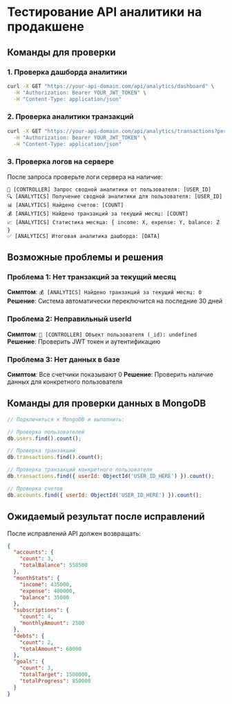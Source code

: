 # Тестирование API аналитики на продакшене

## Команды для проверки

### 1. Проверка дашборда аналитики

```bash
curl -X GET "https://your-api-domain.com/api/analytics/dashboard" \
  -H "Authorization: Bearer YOUR_JWT_TOKEN" \
  -H "Content-Type: application/json"
```

### 2. Проверка аналитики транзакций

```bash
curl -X GET "https://your-api-domain.com/api/analytics/transactions?period=month" \
  -H "Authorization: Bearer YOUR_JWT_TOKEN" \
  -H "Content-Type: application/json"
```

### 3. Проверка логов на сервере

После запроса проверьте логи сервера на наличие:

```
🎯 [CONTROLLER] Запрос сводной аналитики от пользователя: [USER_ID]
🔍 [ANALYTICS] Получение сводной аналитики для пользователя: [USER_ID]
📊 [ANALYTICS] Найдено счетов: [COUNT]
💰 [ANALYTICS] Найдено транзакций за текущий месяц: [COUNT]
📈 [ANALYTICS] Статистика месяца: { income: X, expense: Y, balance: Z }
✅ [ANALYTICS] Итоговая аналитика дашборда: [DATA]
```

## Возможные проблемы и решения

### Проблема 1: Нет транзакций за текущий месяц

**Симптом**: `💰 [ANALYTICS] Найдено транзакций за текущий месяц: 0`
**Решение**: Система автоматически переключится на последние 30 дней

### Проблема 2: Неправильный userId

**Симптом**: `🎯 [CONTROLLER] Объект пользователя (_id): undefined`
**Решение**: Проверить JWT токен и аутентификацию

### Проблема 3: Нет данных в базе

**Симптом**: Все счетчики показывают 0
**Решение**: Проверить наличие данных для конкретного пользователя

## Команды для проверки данных в MongoDB

```javascript
// Подключиться к MongoDB и выполнить:

// Проверка пользователей
db.users.find().count();

// Проверка транзакций
db.transactions.find().count();

// Проверка транзакций конкретного пользователя
db.transactions.find({ userId: ObjectId('USER_ID_HERE') }).count();

// Проверка счетов
db.accounts.find({ userId: ObjectId('USER_ID_HERE') }).count();
```

## Ожидаемый результат после исправлений

После исправлений API должен возвращать:

```json
{
  "accounts": {
    "count": 3,
    "totalBalance": 558500
  },
  "monthStats": {
    "income": 435000,
    "expense": 400000,
    "balance": 35000
  },
  "subscriptions": {
    "count": 4,
    "monthlyAmount": 2500
  },
  "debts": {
    "count": 2,
    "totalAmount": 60000
  },
  "goals": {
    "count": 3,
    "totalTarget": 1500000,
    "totalProgress": 850000
  }
}
```

